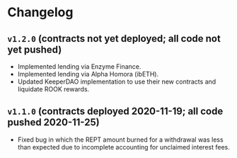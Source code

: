 # Changelog

## `v1.2.0` (contracts not yet deployed; all code not yet pushed)

* Implemented lending via Enzyme Finance.
* Implemented lending via Alpha Homora (ibETH).
* Updated KeeperDAO implementation to use their new contracts and liquidate ROOK rewards.

## `v1.1.0` (contracts deployed 2020-11-19; all code pushed 2020-11-25)

* Fixed bug in which the REPT amount burned for a withdrawal was less than expected due to incomplete accounting for unclaimed interest fees.
